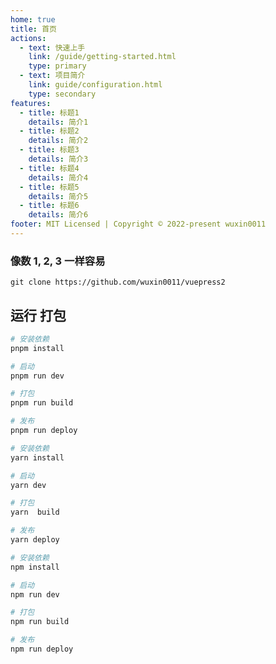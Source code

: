 ```yaml
---
home: true
title: 首页
actions:
  - text: 快速上手
    link: /guide/getting-started.html
    type: primary
  - text: 项目简介
    link: guide/configuration.html
    type: secondary
features:
  - title: 标题1
    details: 简介1
  - title: 标题2
    details: 简介2
  - title: 标题3
    details: 简介3
  - title: 标题4
    details: 简介4
  - title: 标题5
    details: 简介5
  - title: 标题6
    details: 简介6
footer: MIT Licensed | Copyright © 2022-present wuxin0011
---
```


### 像数 1, 2, 3 一样容易

```shell
git clone https://github.com/wuxin0011/vuepress2
```


<ToggleColorModeButton/>

## 运行 打包
<CodeGroup>
  <CodeGroupItem title="PNPM" active>

```bash
# 安装依赖
pnpm install 

# 启动
pnpm run dev

# 打包
pnpm run build

# 发布
pnpm run deploy

```

  </CodeGroupItem>

  <CodeGroupItem title="YARN">

```bash
# 安装依赖
yarn install 

# 启动
yarn dev

# 打包
yarn  build

# 发布
yarn deploy

```

  </CodeGroupItem>

  <CodeGroupItem title="NPM">

```bash
# 安装依赖
npm install 

# 启动
npm run dev

# 打包
npm run build

# 发布
npm run deploy

```

  </CodeGroupItem>
</CodeGroup>






<script>
  import ToggleColorModeButton from '@theme/ToggleColorModeButton.vue'
  export default {
     components:{
      ToggleColorModeButton
     }
  }
</script>
